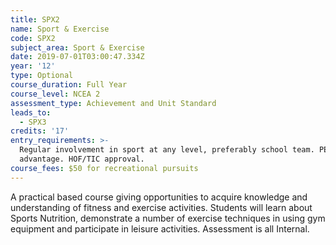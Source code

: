 ```yaml
---
title: SPX2
name: Sport & Exercise
code: SPX2
subject_area: Sport & Exercise
date: 2019-07-01T03:00:47.334Z
year: '12'
type: Optional
course_duration: Full Year
course_level: NCEA 2
assessment_type: Achievement and Unit Standard
leads_to:
  - SPX3
credits: '17'
entry_requirements: >-
  Regular involvement in sport at any level, preferably school team. PED1 an
  advantage. HOF/TIC approval.
course_fees: $50 for recreational pursuits
---
```

A practical based course giving opportunities to acquire knowledge and understanding of fitness and exercise activities. Students will learn about Sports Nutrition, demonstrate a number of exercise techniques in using gym equipment and participate in leisure activities. Assessment is all Internal.
